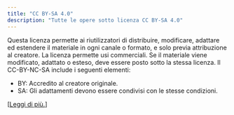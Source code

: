 ```yaml
---
title: "CC BY-SA 4.0"
description: "Tutte le opere sotto licenza CC BY-SA 4.0"
---
```


Questa licenza permette ai riutilizzatori di distribuire, modificare, adattare ed estendere il materiale in ogni canale o formato, e solo previa attribuzione al creatore. La licenza permette usi commerciali. Se il materiale viene modificato, adattato o esteso, deve essere posto sotto la stessa licenza. Il CC-BY-NC-SA include i seguenti elementi:

- BY: Accredito al creatore originale.
- SA: Gli adattamenti devono essere condivisi con le stesse condizioni.

[[Leggi di più.](https://creativecommons.org/licenses/by-sa/4.0/)]
